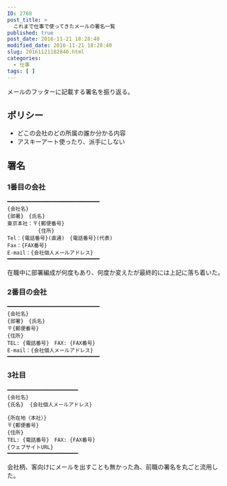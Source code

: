 ```yaml
---
ID: 2768
post_title: >
  これまで仕事で使ってきたメールの署名一覧
published: true
post_date: 2016-11-21 18:28:40
modified_date: 2016-11-21 18:28:40
slug: 20161121182840.html
categories:
  - 仕事
tags: [ ]
---
```

メールのフッターに記載する署名を振り返る。

<!--more-->
## ポリシー

* どこの会社のどの所属の誰か分かる内容
* アスキーアート使ったり、派手にしない


## 署名
### 1番目の会社
```
━━━━━━━━━━━━━━━━━━━━━━━━━━━━━━
{会社名}
{部署}　{氏名}
東京本社：〒{郵便番号}
          {住所}
Tel：{電話番号}(直通)　{電話番号}(代表)
Fax：{FAX番号} 
E-mail：{会社個人メールアドレス}
━━━━━━━━━━━━━━━━━━━━━━━━━━━━━━
```

在職中に部署編成が何度もあり、何度か変えたが最終的には上記に落ち着いた。


### 2番目の会社

```
━━━━━━━━━━━━━━━━━━━━━━━━━━━━━━
{会社名}
{部署}　{氏名}
〒{郵便番号}
{住所}
TEL: {電話番号}　FAX: {FAX番号}
E-mail：{会社個人メールアドレス}
━━━━━━━━━━━━━━━━━━━━━━━━━━━━━━
```

### 3社目

```
━━━━━━━━━━━━━━━━━━━━━━━
{会社名}
{氏名}  {会社個人メールアドレス}

{所在地（本社）}
〒{郵便番号}
{住所}
TEL: {電話番号}　FAX: {FAX番号}
{ウェブサイトURL}
━━━━━━━━━━━━━━━━━━━━━━━
```

会社柄、客向けにメールを出すことも無かった為、前職の署名を丸ごと流用した。